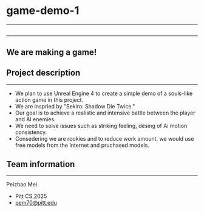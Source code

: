 # game-demo-1
-------
## 
---------
We are making a game!
------
## Project description
------
* We plan to use Unreal Engine 4 to create a simple demo of a souls-like action game in this project.    <br>
* We are inspried by "Sekiro: Shadow Die Twice." <br>
*  Our goal is to achieve a realistic and intensive battle between the player and AI enemies.<br>
*  We need to solve issues such as striking feeling, desing of Ai motion consistency.<br>   
*  Consedering we are rookies and to reduce work amount, we would use free models from the Internet and pruchased models.
## Team information
-----
Peizhao Mei <br>
* Pitt CS,2025 <br>
* pem70@pitt.edu<br>
